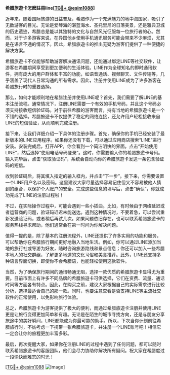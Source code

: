 **希腊旅遊卡怎麽註冊line[[TG💪+ @esim1088](https://t.me/s/esim1088)]**

近年来，随着国际旅游的日益普及，希腊作为一个充满魅力的地中海国家，吸引了无数游客的目光。无论是爱琴海的湛蓝海水、圣托里尼的日落美景，还是雅典卫城的历史遗迹，希腊总是能以其独特的文化与自然风光征服每一位旅行者的心。然而，对于许多游客来说，在异国他乡使用手机通讯服务可能会带来不少麻烦，尤其是在语言不通的情况下。因此，希腊旅遊卡的推出无疑为游客们提供了一种便捷的解决方案。

希腊旅遊卡不仅能够帮助游客解决通讯问题，还能通过绑定LINE等社交软件，让游客在希腊期间享受到更加便利的生活体验。LINE作为全球知名的即时通讯软件，拥有庞大的用户群体和丰富的功能，如语音通话、视频聊天、文件传输等，几乎涵盖了现代人日常沟通的所有需求。因此，注册并使用LINE成为了许多游客在希腊旅行时的重要选择。

那么，如何才能顺利地在希腊注册并使用LINE呢？首先，我们需要了解LINE的基本注册流程。通常情况下，注册LINE需要一个有效的手机号码，并且这个号码必须支持接收短信验证码。对于前往希腊的游客而言，持有当地的希腊旅遊卡是一个不错的选择。希腊旅遊卡不仅提供了稳定的网络连接，还允许用户轻松接收来自LINE的短信验证，从而顺利完成注册。

接下来，让我们详细介绍一下具体的注册步骤。首先，确保你的手机已经安装了最新版本的LINE应用程序。如果你还没有下载，可以通过应用商店搜索“LINE”进行安装。安装完成后，打开APP，你会看到一个简洁明快的界面。点击“开始使用LINE”，然后选择“使用电话号码登录”。这时，你需要输入你的希腊旅遊卡号码。输入完毕后，点击“获取验证码”，系统会自动向你的希腊旅遊卡发送一条包含验证码的短信。

收到验证码后，将其填入指定的输入框内，并点击“下一步”。接下来，你需要设置一个LINE用户名以及密码。这里建议大家尽量选择容易记住但又不容易被他人猜到的组合，以保护个人账户的安全。完成这些信息的填写后，点击“确认”，你就成功完成了LINE的注册过程啦！

不过，在实际操作过程中，可能会遇到一些小插曲。比如，有时候由于网络延迟或者运营商的问题，验证码迟迟未能送达。遇到这种情况时，不要着急，可以尝试重新发送验证码，或者稍后再试几次。如果问题依旧存在，也可以联系希腊旅遊卡的服务热线寻求帮助，他们通常会在第一时间为你解决问题。

值得一提的是，除了基本的注册流程外，LINE还提供了许多实用的功能和服务，可以帮助你在希腊旅行期间更好地融入当地生活。例如，你可以通过LINE添加当地的旅行社或导游为好友，随时咨询旅游路线和景点信息；你还可以加入一些希腊本地人的社交群组，了解更多地道的文化习俗和美食推荐。此外，LINE还支持多种语言界面切换，即使你不会希腊语，也能轻松使用这款软件。

当然，为了确保旅行期间的通讯畅通无阻，选择一款优质的希腊旅遊卡显得尤为重要。目前市面上有许多不同品牌的希腊旅遊卡可供选择，它们在资费、流量、通话时间等方面各有特点。因此，在购买之前，建议大家根据自己的实际需求进行比较分析，选择最适合自己的那一款。同时，也要注意查看是否支持LINE等主流社交软件的正常使用，以免影响旅行体验。

总之，希腊旅遊卡为游客提供了极大的便利，而通过希腊旅遊卡注册并使用LINE更是让旅行变得更加简单和有趣。无论是在陌生的城市寻找方向，还是与朋友分享旅途中的美好瞬间，LINE都能成为你最可靠的助手。所以，下次当你计划前往希腊旅行时，不妨考虑一下携带一张希腊旅遊卡，并注册一个LINE账号吧！相信它一定会让你的旅程更加丰富多彩。

最后，再次提醒大家，如果你在注册LINE的过程中遇到了任何问题，都可以随时联系希腊旅遊卡的客服团队，他们会尽力协助你解决所有疑问。祝大家在希腊度过一段愉快而难忘的时光！

[[TG💪+ @esim1088](https://t.me/s/esim1088) ![Image](https://i.postimg.cc/4NQfJmqS/Snipaste-2025-05-13-00-14-12.png)]